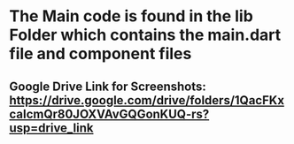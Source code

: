 # The Main code is found in the lib Folder which contains the main.dart file and component files

## Google Drive Link for Screenshots: https://drive.google.com/drive/folders/1QacFKxcaIcmQr80JOXVAvGQGonKUQ-rs?usp=drive_link

